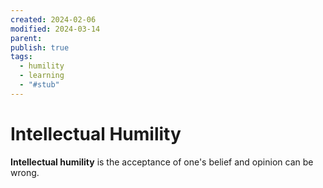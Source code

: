 ```yaml
---
created: 2024-02-06
modified: 2024-03-14
parent: 
publish: true
tags:
  - humility
  - learning
  - "#stub"
---
```


# Intellectual Humility
**Intellectual humility** is the acceptance of one's belief and opinion can be wrong.